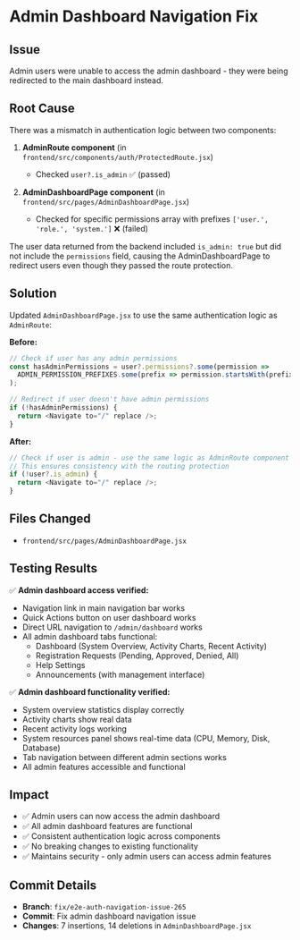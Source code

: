 # Admin Dashboard Navigation Fix

## Issue
Admin users were unable to access the admin dashboard - they were being redirected to the main dashboard instead.

## Root Cause
There was a mismatch in authentication logic between two components:

1. **AdminRoute component** (in `frontend/src/components/auth/ProtectedRoute.jsx`)
   - Checked `user?.is_admin` ✅ (passed)

2. **AdminDashboardPage component** (in `frontend/src/pages/AdminDashboardPage.jsx`)
   - Checked for specific permissions array with prefixes `['user.', 'role.', 'system.']` ❌ (failed)

The user data returned from the backend included `is_admin: true` but did not include the `permissions` field, causing the AdminDashboardPage to redirect users even though they passed the route protection.

## Solution
Updated `AdminDashboardPage.jsx` to use the same authentication logic as `AdminRoute`:

**Before:**
```javascript
// Check if user has any admin permissions
const hasAdminPermissions = user?.permissions?.some(permission =>
  ADMIN_PERMISSION_PREFIXES.some(prefix => permission.startsWith(prefix))
);

// Redirect if user doesn't have admin permissions
if (!hasAdminPermissions) {
  return <Navigate to="/" replace />;
}
```

**After:**
```javascript
// Check if user is admin - use the same logic as AdminRoute component
// This ensures consistency with the routing protection
if (!user?.is_admin) {
  return <Navigate to="/" replace />;
}
```

## Files Changed
- `frontend/src/pages/AdminDashboardPage.jsx`

## Testing Results
✅ **Admin dashboard access verified:**
- Navigation link in main navigation bar works
- Quick Actions button on user dashboard works  
- Direct URL navigation to `/admin/dashboard` works
- All admin dashboard tabs functional:
  - Dashboard (System Overview, Activity Charts, Recent Activity)
  - Registration Requests (Pending, Approved, Denied, All)
  - Help Settings
  - Announcements (with management interface)

✅ **Admin dashboard functionality verified:**
- System overview statistics display correctly
- Activity charts show real data
- Recent activity logs working
- System resources panel shows real-time data (CPU, Memory, Disk, Database)
- Tab navigation between different admin sections works
- All admin features accessible and functional

## Impact
- ✅ Admin users can now access the admin dashboard
- ✅ All admin dashboard features are functional
- ✅ Consistent authentication logic across components
- ✅ No breaking changes to existing functionality
- ✅ Maintains security - only admin users can access admin features

## Commit Details
- **Branch**: `fix/e2e-auth-navigation-issue-265`
- **Commit**: Fix admin dashboard navigation issue
- **Changes**: 7 insertions, 14 deletions in `AdminDashboardPage.jsx`
